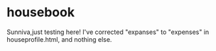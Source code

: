 # housebook
Sunniva,just testing here! I've corrected "expanses" to "expenses" in houseprofile.html, and nothing else.
